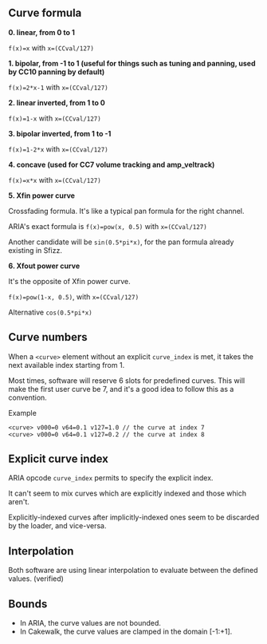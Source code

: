 ## Curve formula

**0. linear, from 0 to 1**

`f(x)=x` with `x=(CCval/127)`

**1. bipolar, from -1 to 1 (useful for things such as tuning and panning, used by CC10 panning by default)**

`f(x)=2*x-1` with `x=(CCval/127)`

**2. linear inverted, from 1 to 0**

`f(x)=1-x` with `x=(CCval/127)`

**3. bipolar inverted, from 1 to -1**

`f(x)=1-2*x` with `x=(CCval/127)`

**4. concave (used for CC7 volume tracking and amp_veltrack)**

`f(x)=x*x` with `x=(CCval/127)`

**5. Xfin power curve**

Crossfading formula.
It's like a typical pan formula for the right channel.

ARIA's exact formula is `f(x)=pow(x, 0.5)` with `x=(CCval/127)`

Another candidate will be `sin(0.5*pi*x)`, for the pan formula already existing in Sfizz.

**6. Xfout power curve**

It's the opposite of Xfin power curve.

`f(x)=pow(1-x, 0.5)`,  with `x=(CCval/127)`

Alternative `cos(0.5*pi*x)`

## Curve numbers

When a `<curve>` element without an explicit `curve_index` is met, it takes the next available index starting from 1.

Most times, software will reserve 6 slots for predefined curves.
This will make the first user curve be 7, and it's a good idea to follow this as a convention.

Example
```
<curve> v000=0 v64=0.1 v127=1.0 // the curve at index 7
<curve> v000=0 v64=0.1 v127=0.2 // the curve at index 8
```

## Explicit curve index

ARIA opcode `curve_index` permits to specify the explicit index.

It can't seem to mix curves which are explicitly indexed and those which aren't.

Explicitly-indexed curves after implicitly-indexed ones seem to be discarded by the loader, and vice-versa.

## Interpolation

Both software are using linear interpolation to evaluate between the defined values. (verified)

## Bounds

- In ARIA, the curve values are not bounded.
- In Cakewalk, the curve values are clamped in the domain [-1:+1].